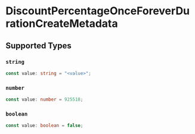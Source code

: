 # DiscountPercentageOnceForeverDurationCreateMetadata


## Supported Types

### `string`

```typescript
const value: string = "<value>";
```

### `number`

```typescript
const value: number = 925518;
```

### `boolean`

```typescript
const value: boolean = false;
```

